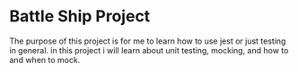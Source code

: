 # Battle Ship Project
The purpose of this project is for me to learn how to use jest or just testing in general. in this project i will learn about unit testing, mocking, and how to and when to mock.
